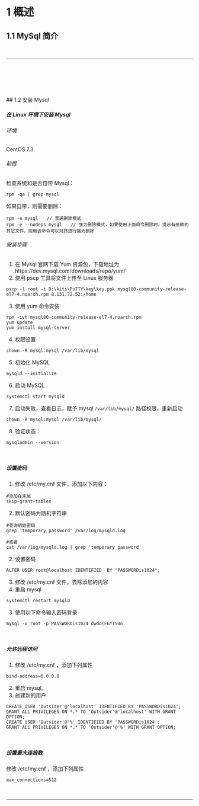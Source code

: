 # 1	概述

## 1.1	MySql 简介

<br>

----

<div STYLE="page-break-after: always;">
    <br>
    <br>
    <br>
    <br>
    <br></div>
## 1.2	安装 Mysql

##### 在 Linux 环境下安装 Mysql

###### 环境

CentOS 7.3

###### 前提

检查系统和是否自带 Mysql：

```
rpm -qa | grep mysql
```

如果自带，则需要删除：

```
rpm -e mysql　　// 普通删除模式
rpm -e --nodeps mysql　　// 强力删除模式，如果使用上面命令删除时，提示有依赖的其它文件，则用该命令可以对其进行强力删除
```

###### 安装步骤

1. 在 Mysql 官网下载 Yum 资源包，下载地址为https://dev.mysql.com/downloads/repo/yum/
2. 使用 pscp 工具将文件上传至 Linux 服务器

```shell
pscp -l root -i D:\kits\PuTTY\key\key.ppk mysql80-community-release-el7-4.noarch.rpm 8.131.72.52:/home
```

3. 使用 yum 命令安装

```
rpm -ivh mysql80-community-release-el7-4.noarch.rpm
yum update
yum install mysql-server
```

4. 权限设置

```
chown -R mysql:mysql /var/lib/mysql
```

5. 初始化 MySQL

```
mysqld --initialize
```

6. 启动 MySQL

```
systemctl start mysqld
```

7. 启动失败，查看日志，赋予 mysql `/var/lib/mysql/` 路径权限，重新启动

```
chown -R mysql:mysql /var/lib/mysql/
```

8. 验证状态：

```
mysqladmin --version
```

<br>

##### 设置密码

1. 修改 /etc/my.cnf 文件，添加以下内容：

```
#添加在末尾
skip-grant-tables  
```

2. 默认密码为随机字符串

```
#查询初始密码
grep 'temporary password' /var/log/mysqld.log

#或者
cat /var/log/mysqld.log | grep 'temporary password'
```

2. 设置密码

```
ALTER USER root@localhost IDENTIFIED  BY "PASSWORDis1024";
```

3. 修改 /etc/my.cnf 文件，去除添加的内容
4. 重启 mysql

```
systemctl restart mysqld
```

3. 使用以下命令输入密码登录

```
mysql -u root -p PASSWORDis1024 dwdo(FG*T50n
```

<br>

##### 允许远程访问

1. 修改 /etc/my.cnf ，添加下列属性

```
bind-address=0.0.0.0
```

2. 重启 mysql。
3. 创建新的用户

```
CREATE USER 'Outsider'@'localhost' IDENTIFIED BY 'PASSWORDis1024';
GRANT ALL PRIVILEGES ON *.* TO 'Outsider'@'localhost' WITH GRANT OPTION;
CREATE USER 'Outsider'@'%' IDENTIFIED BY 'PASSWORDis1024';
GRANT ALL PRIVILEGES ON *.* TO 'Outsider'@'%' WITH GRANT OPTION;
```

<br>

##### 设置最大连接数

修改 /etc/my.cnf ，添加下列属性

```
max_connections=512
```

<br>

---



<div STYLE="page-break-after: always;">
    <br>
    <br>
    <br>
    <br>
    <br></div>
